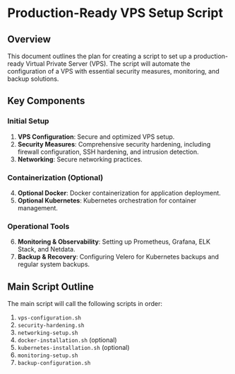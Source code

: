 # Production-Ready VPS Setup Script

## Overview

This document outlines the plan for creating a script to set up a production-ready Virtual Private Server (VPS). The script will automate the configuration of a VPS with essential security measures, monitoring, and backup solutions.

## Key Components

### Initial Setup

1. **VPS Configuration**: Secure and optimized VPS setup.
2. **Security Measures**: Comprehensive security hardening, including firewall configuration, SSH hardening, and intrusion detection.
3. **Networking**: Secure networking practices.

### Containerization (Optional)

4. **Optional Docker**: Docker containerization for application deployment.
5. **Optional Kubernetes**: Kubernetes orchestration for container management.

### Operational Tools

6. **Monitoring & Observability**: Setting up Prometheus, Grafana, ELK Stack, and Netdata.
7. **Backup & Recovery**: Configuring Velero for Kubernetes backups and regular system backups.

## Main Script Outline

The main script will call the following scripts in order:

1. `vps-configuration.sh`
2. `security-hardening.sh`
3. `networking-setup.sh`
4. `docker-installation.sh` (optional)
5. `kubernetes-installation.sh` (optional)
6. `monitoring-setup.sh`
7. `backup-configuration.sh`

